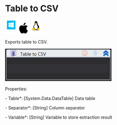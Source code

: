# Table to CSV

![](<../../../.gitbook/assets/image (238).png>)

Exports table to CSV.

![](<../../../.gitbook/assets/image (331).png>)

Properties:

&#x20;\- Table\*: \[System.Data.DataTable] Data table

&#x20;\- Separator\*: \[String] Column separator

&#x20;\- Variable\*: \[String] Variable to store extraction result
